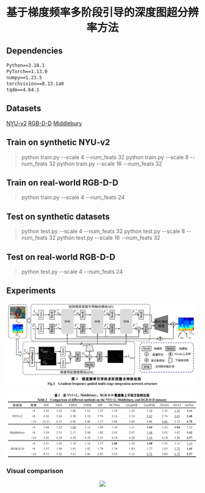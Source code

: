 # <p align="center">基于梯度频率多阶段引导的深度图超分辨率方法</p>

## Dependencies
```
Python==3.10.1
PyTorch==1.13.0
numpy==1.23.5 
torchvision==0.13.1a0
tqdm==4.64.1
```

## Datasets
[NYU-v2](https://drive.google.com/file/d/1osYRaDfMYuyiTkJwDbKl3kHwyevDLsZf/view?usp=sharing)
[RGB-D-D](https://github.com/lingzhi96/RGB-D-D-Dataset)
[Middlebury](https://web.cecs.pdx.edu/~fliu/project/depth-enhance/)

## Train on synthetic NYU-v2
> python train.py --scale 4 --num_feats 32
> python train.py --scale 8 --num_feats 32
> python train.py --scale 16 --num_feats 32
## Train on real-world RGB-D-D
> python train.py --scale 4 --num_feats 24

## Test on synthetic datasets
> python test.py --scale 4 --num_feats 32
> python test.py --scale 8 --num_feats 32
> python test.py --scale 16 --num_feats 32
## Test on real-world RGB-D-D
> python test.py --scale 4 --num_feats 24


## Experiments

<p align="center">
<img src="figures/img.png"/>
</p>
<p align="center">
<img src="figures/img_2.png"/>
</p>

### Visual comparison
<p align="center">
<img src="figures/img_1.png"/>
</p>
